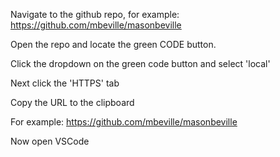 
Navigate to the github repo, for example: https://github.com/mbeville/masonbeville

Open the repo and locate the green CODE button.

Click the dropdown on the green code button and select 'local'

Next click the 'HTTPS' tab

Copy the URL to the clipboard

For example: https://github.com/mbeville/masonbeville

Now open VSCode